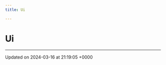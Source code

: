 ```yaml
---
title: Ui

---
```


# Ui








-------------------------------

Updated on 2024-03-16 at 21:19:05 +0000